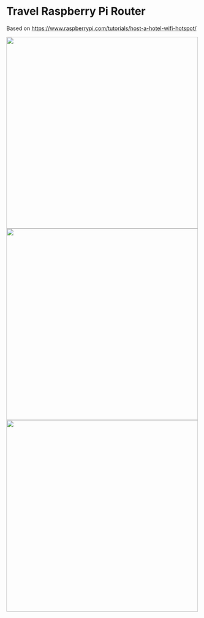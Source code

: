 # Travel Raspberry Pi Router
Based on https://www.raspberrypi.com/tutorials/host-a-hotel-wifi-hotspot/

<img src="https://github.com/leftyfb/travel-pi/assets/3206263/de644a36-52d2-4ba9-bf7b-3ea9b1a62c80" width="500">
<img src="https://github.com/leftyfb/travel-pi/assets/3206263/c36dacd9-3dd3-4f09-9c2d-24d2ed663031" width="500">
<img src="https://github.com/leftyfb/travel-pi/assets/3206263/83d20e62-7847-4824-8fb7-67b7633eab79" width="500">
